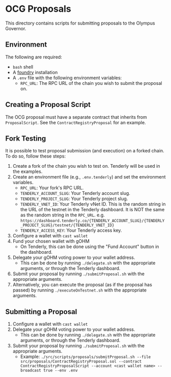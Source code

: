 # OCG Proposals

This directory contains scripts for submitting proposals to the Olympus Governor.

## Environment

The following are required:

- `bash` shell
- A [foundry](https://getfoundry.sh/) installation
- A `.env` file with the following environment variables:
    - `RPC_URL`: The RPC URL of the chain you wish to submit the proposal on.

## Creating a Proposal Script

The OCG proposal must have a separate contract that inherits from `ProposalScript`. See the `ContractRegistryProposal` for an example.

## Fork Testing

It is possible to test proposal submission (and execution) on a forked chain. To do so, follow these steps:

1. Create a fork of the chain you wish to test on. Tenderly will be used in the examples.
2. Create an environment file (e.g., `.env.tenderly`) and set the environment variables.
    - `RPC_URL`: Your fork's RPC URL.
    - `TENDERLY_ACCOUNT_SLUG`: Your Tenderly account slug.
    - `TENDERLY_PROJECT_SLUG`: Your Tenderly project slug.
    - `TENDERLY_VNET_ID`: Your Tenderly vNet ID. This is the random string in the URL of the testnet in the Tenderly dashboard. It is NOT the same as the random string in the `RPC_URL`. e.g. `https://dashboard.tenderly.co/{TENDERLY_ACCOUNT_SLUG}/{TENDERLY_PROJECT_SLUG}/testnet/{TENDERLY_VNET_ID}`
    - `TENDERLY_ACCESS_KEY`: Your Tenderly access key.
3. Configure a wallet with `cast wallet`
4. Fund your chosen wallet with gOHM
    - On Tenderly, this can be done using the "Fund Account" button in the dashboard.
5. Delegate your gOHM voting power to your wallet address.
    - This can be done by running `./delegate.sh` with the appropriate arguments, or through the Tenderly dashboard.
6. Submit your proposal by running `./submitProposal.sh` with the appropriate arguments.
7. Alternatively, you can execute the proposal (as if the proposal has passed) by running `./executeOnTestnet.sh` with the appropriate arguments.

## Submitting a Proposal

1. Configure a wallet with `cast wallet`
2. Delegate your gOHM voting power to your wallet address.
    - This can be done by running `./delegate.sh` with the appropriate arguments, or through the Tenderly dashboard.
3. Submit your proposal by running `./submitProposal.sh` with the appropriate arguments.
    - Example: `./src/scripts/proposals/submitProposal.sh --file src/proposals/ContractRegistryProposal.sol --contract ContractRegistryProposalScript --account <cast wallet name> --broadcast true --env .env`
